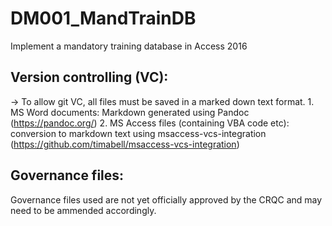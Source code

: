 # DM001_MandTrainDB
Implement a mandatory training database in Access 2016

Version controlling (VC):
-------------------------------
-> To allow git VC, all files must be saved in a marked down text format.
		1. MS Word documents: Markdown generated using Pandoc (https://pandoc.org/)
		2. MS Access files (containing VBA code etc): conversion to markdown text using msaccess-vcs-integration (https://github.com/timabell/msaccess-vcs-integration)
		
		
Governance files:
-----------------------
Governance files used are not yet officially approved by the CRQC and may need to be ammended accordingly.

